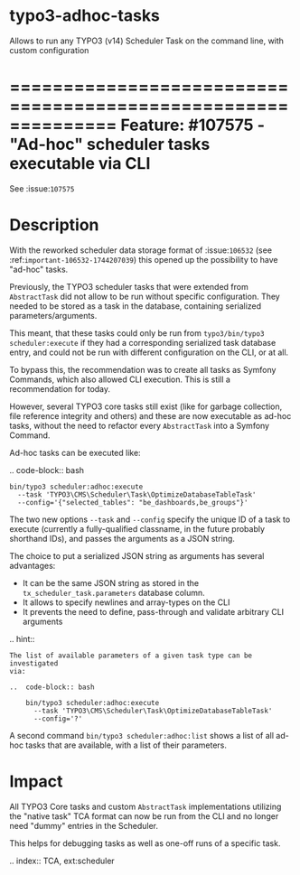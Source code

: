 # typo3-adhoc-tasks

Allows to run any TYPO3 (v14) Scheduler Task on the command line, with custom configuration

==============================================================
Feature: #107575 - "Ad-hoc" scheduler tasks executable via CLI
==============================================================

See :issue:`107575`

Description
===========

With the reworked scheduler data storage format of :issue:`106532`
(see :ref:`important-106532-1744207039`) this opened up the possibility to have
"ad-hoc" tasks.

Previously, the TYPO3 scheduler tasks that were extended from `AbstractTask`
did not allow to be run without specific configuration. They needed to
be stored as a task in the database, containing serialized parameters/arguments.

This meant, that these tasks could only be run from `typo3/bin/typo3 scheduler:execute`
if they had a corresponding serialized task database entry, and could not be
run with different configuration on the CLI, or at all.

To bypass this, the recommendation was to create all tasks as Symfony Commands,
which also allowed CLI execution. This is still a recommendation for today.

However, several TYPO3 core tasks still exist (like for garbage collection,
file reference integrity and others) and these are now executable as ad-hoc tasks,
without the need to refactor every `AbstractTask` into a Symfony Command.

Ad-hoc tasks can be executed like:

..  code-block:: bash

    bin/typo3 scheduler:adhoc:execute
      --task 'TYPO3\CMS\Scheduler\Task\OptimizeDatabaseTableTask'
      --config='{"selected_tables": "be_dashboards,be_groups"}'

The two new options `--task` and `--config` specify the unique
ID of a task to execute (currently a fully-qualified classname, in the future probably
shorthand IDs), and passes the arguments as a JSON string.

The choice to put a serialized JSON string as arguments has several
advantages:

*  It can be the same JSON string as stored in the `tx_scheduler_task.parameters`
   database column.
*  It allows to specify newlines and array-types on the CLI
*  It prevents the need to define, pass-through and validate arbitrary CLI arguments

..  hint::

    The list of available parameters of a given task type can be investigated
    via:

    ..  code-block:: bash

        bin/typo3 scheduler:adhoc:execute
          --task 'TYPO3\CMS\Scheduler\Task\OptimizeDatabaseTableTask'
          --config='?'

A second command `bin/typo3 scheduler:adhoc:list` shows a list of all ad-hoc
tasks that are available, with a list of their parameters.

Impact
======

All TYPO3 Core tasks and custom `AbstractTask` implementations utilizing
the "native task" TCA format can now be run from the CLI and no longer
need "dummy" entries in the Scheduler.

This helps for debugging tasks as well as one-off runs of a specific task.

..  index:: TCA, ext:scheduler
